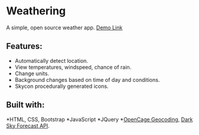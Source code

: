 # Weathering
A simple, open source weather app. [Demo Link](https://weather.manrajpannu.tech)

## Features:
* Automatically detect location.
* View temperatures, windspeed, chance of rain.
* Change units.
* Background changes based on time of day and conditions.
* Skycon procedurally generated icons.

## Built with: 
*HTML, CSS, Bootstrap 
*JavaScript
*JQuery
*[OpenCage Geocoding](https://opencagedata.com/api), [Dark Sky Forecast API](https://developer.forecast.io/).



